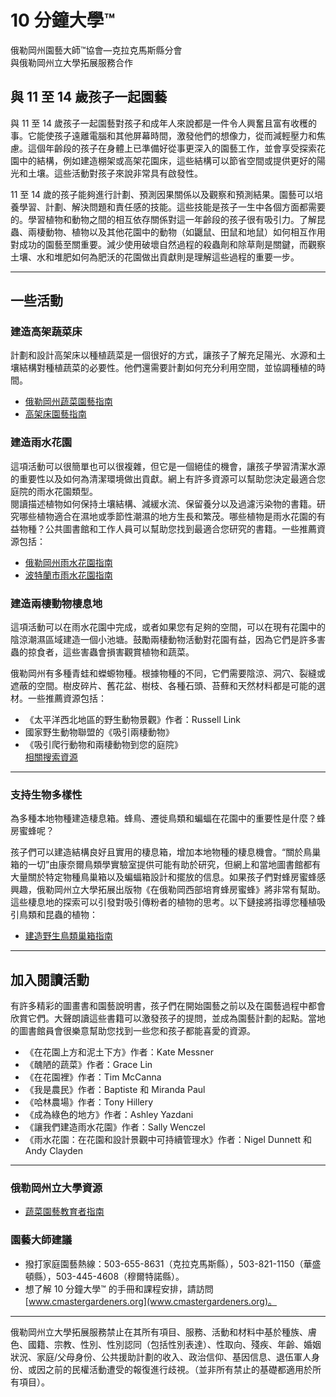 # 10 分鐘大學™  
俄勒岡州園藝大師™協會—克拉克馬斯縣分會  
與俄勒岡州立大學拓展服務合作  

## 與 11 至 14 歲孩子一起園藝  

與 11 至 14 歲孩子一起園藝對孩子和成年人來說都是一件令人興奮且富有收穫的事。它能使孩子遠離電腦和其他屏幕時間，激發他們的想像力，從而減輕壓力和焦慮。這個年齡段的孩子在身體上已準備好從事更深入的園藝工作，並會享受探索花園中的結構，例如建造棚架或高架花園床，這些結構可以節省空間或提供更好的陽光和土壤。這些活動對孩子來說非常具有啟發性。  

11 至 14 歲的孩子能夠進行計劃、預測因果關係以及觀察和預測結果。園藝可以培養學習、計劃、解決問題和責任感的技能。這些技能是孩子一生中各個方面都需要的。學習植物和動物之間的相互依存關係對這一年齡段的孩子很有吸引力。了解昆蟲、兩棲動物、植物以及其他花園中的動物（如鼴鼠、田鼠和地鼠）如何相互作用對成功的園藝至關重要。減少使用破壞自然過程的殺蟲劑和除草劑是關鍵，而觀察土壤、水和堆肥如何為肥沃的花園做出貢獻則是理解這些過程的重要一步。  

---

## 一些活動  

### 建造高架蔬菜床  
計劃和設計高架床以種植蔬菜是一個很好的方式，讓孩子了解充足陽光、水源和土壤結構對種植蔬菜的必要性。他們還需要計劃如何充分利用空間，並協調種植的時間。  
- [俄勒岡州蔬菜園藝指南](https://catalog.extension.oregonstate.edu/sites/catalog/files/project/pdf/ec871.pdf)  
- [高架床園藝指南](https://catalog.extension.oregonstate.edu/fs270)  

### 建造雨水花園  
這項活動可以很簡單也可以很複雜，但它是一個絕佳的機會，讓孩子學習清潔水源的重要性以及如何為清潔環境做出貢獻。網上有許多資源可以幫助您決定最適合您庭院的雨水花園類型。  
閱讀描述植物如何保持土壤結構、減緩水流、保留養分以及過濾污染物的書籍。研究哪些植物適合在濕地或季節性潮濕的地方生長和繁茂。哪些植物是雨水花園的有益物種？公共圖書館和工作人員可以幫助您找到最適合您研究的書籍。一些推薦資源包括：  
- [俄勒岡州雨水花園指南](https://seagrant.oregonstate.edu/sgpubs/oregon-rain-garden-guide)  
- [波特蘭市雨水花園指南](https://www.portlandoregon.gov/bes/article/188636)  

### 建造兩棲動物棲息地  
這項活動可以在雨水花園中完成，或者如果您有足夠的空間，可以在現有花園中的陰涼潮濕區域建造一個小池塘。鼓勵兩棲動物活動對花園有益，因為它們是許多害蟲的掠食者，這些害蟲會損害觀賞植物和蔬菜。  

俄勒岡州有多種青蛙和蠑螈物種。根據物種的不同，它們需要陰涼、洞穴、裂縫或遮蔽的空間。樹皮碎片、舊花盆、樹枝、各種石頭、苔蘚和天然材料都是可能的選材。一些推薦資源包括：  
- 《太平洋西北地區的野生動物景觀》作者：Russell Link  
- 國家野生動物聯盟的《吸引兩棲動物》  
- 《吸引爬行動物和兩棲動物到您的庭院》  
[相關搜索資源](https://www.google.com/search?q=why+are+amphibians+beneficial+to+the+garden+in+oregon%3Aedu&rlz=1C1PRFC_enUS734US734&oq=why+are+amphibians+be)  

---

### 支持生物多樣性  
為多種本地物種建造棲息箱。蜂鳥、遷徙鳥類和蝙蝠在花園中的重要性是什麼？蜂房蜜蜂呢？  

孩子們可以建造結構良好且實用的棲息箱，增加本地物種的棲息機會。“關於鳥巢箱的一切”由康奈爾鳥類學實驗室提供可能有助於研究，但網上和當地圖書館都有大量關於特定物種鳥巢箱以及蝙蝠箱設計和擺放的信息。如果孩子們對蜂房蜜蜂感興趣，俄勒岡州立大學拓展出版物《在俄勒岡西部培育蜂房蜜蜂》將非常有幫助。這些棲息地的探索可以引發對吸引傳粉者的植物的思考。以下鏈接將指導您種植吸引鳥類和昆蟲的植物：  
- [建造野生鳥類巢箱指南](https://catalog.extension.oregonstate.edu/ec1556)  

---

## 加入閱讀活動  

有許多精彩的圖畫書和園藝說明書，孩子們在開始園藝之前以及在園藝過程中都會欣賞它們。大聲朗讀這些書籍可以激發孩子的提問，並成為園藝計劃的起點。當地的圖書館員會很樂意幫助您找到一些您和孩子都能喜愛的資源。  
- 《在花園上方和泥土下方》作者：Kate Messner  
- 《醜陋的蔬菜》作者：Grace Lin  
- 《在花園裡》作者：Tim McCanna  
- 《我是農民》作者：Baptiste 和 Miranda Paul  
- 《哈林農場》作者：Tony Hillery  
- 《成為綠色的地方》作者：Ashley Yazdani  
- 《讓我們建造雨水花園》作者：Sally Wenczel  
- 《雨水花園：在花園和設計景觀中可持續管理水》作者：Nigel Dunnett 和 Andy Clayden  

---

### 俄勒岡州立大學資源  
- [蔬菜園藝教育者指南](https://catalog.extension.oregonstate.edu/em9032)  

### 園藝大師建議  
- 撥打家庭園藝熱線：503-655-8631（克拉克馬斯縣），503-821-1150（華盛頓縣），503-445-4608（穆爾特諾縣）。  
- 想了解 10 分鐘大學™ 的手冊和課程安排，請訪問 [www.cmastergardeners.org](www.cmastergardeners.org)。  

---

俄勒岡州立大學拓展服務禁止在其所有項目、服務、活動和材料中基於種族、膚色、國籍、宗教、性別、性別認同（包括性別表達）、性取向、殘疾、年齡、婚姻狀況、家庭/父母身份、公共援助計劃的收入、政治信仰、基因信息、退伍軍人身份、或因之前的民權活動遭受的報復進行歧視。（並非所有禁止的基礎都適用於所有項目）。